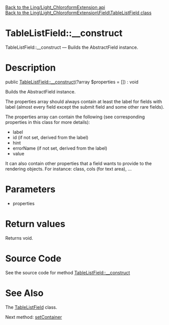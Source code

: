 [Back to the Ling/Light_ChloroformExtension api](https://github.com/lingtalfi/Light_ChloroformExtension/blob/master/doc/api/Ling/Light_ChloroformExtension.md)<br>
[Back to the Ling\Light_ChloroformExtension\Field\TableListField class](https://github.com/lingtalfi/Light_ChloroformExtension/blob/master/doc/api/Ling/Light_ChloroformExtension/Field/TableListField.md)


TableListField::__construct
================



TableListField::__construct — Builds the AbstractField instance.




Description
================


public [TableListField::__construct](https://github.com/lingtalfi/Light_ChloroformExtension/blob/master/doc/api/Ling/Light_ChloroformExtension/Field/TableListField/__construct.md)(?array $properties = []) : void




Builds the AbstractField instance.


The properties array should always contain at least the label for fields with label
(almost every field except the submit field and some other rare fields).



The properties array can contain the following (see corresponding properties
in this class for more details):

- label
- id (if not set, derived from the label)
- hint
- errorName (if not set, derived from the label)
- value

It can also contain other properties that a field wants to provide to the rendering objects.
For instance: class, cols (for text area), ...




Parameters
================


- properties

    


Return values
================

Returns void.








Source Code
===========
See the source code for method [TableListField::__construct](https://github.com/lingtalfi/Light_ChloroformExtension/blob/master/Field/TableListField.php#L34-L49)


See Also
================

The [TableListField](https://github.com/lingtalfi/Light_ChloroformExtension/blob/master/doc/api/Ling/Light_ChloroformExtension/Field/TableListField.md) class.

Next method: [setContainer](https://github.com/lingtalfi/Light_ChloroformExtension/blob/master/doc/api/Ling/Light_ChloroformExtension/Field/TableListField/setContainer.md)<br>

